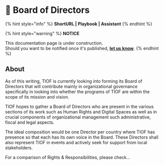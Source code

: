 # 🚧 Board of Directors

{% hint style="info" %}
**ShortURL | Playbook | Assistant**
{% endhint %}

{% hint style="warning" %}
**NOTICE**

This documentation page is under construction.\
Should you want to be notified once it's published, [**let us know**](https://tiof.click/TIOFTarianUpdatesService).
{% endhint %}

## About



As of this writing, TIOF is currently looking into forming its Board of Directors that will contribute mainly in organizational governance specifically in looking into whether the programs of TIOF are within the scope of its mission and vision.

TIOF hopes to gather a Board of Directors who are present in the various sections of its work such as Human Rights and Digital Spaces as well as in crucial components of organizational management such administrative, fiscal and legal aspects.

The ideal composition would be one Director per country where TIOF has presence so that each has its own voice in the Board. These Directors shall also represent TIOF in events and actively seek for support from local stakeholders.





For a comparison of Rights & Responsibilities, please check...











